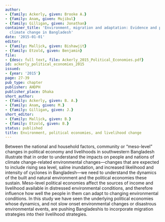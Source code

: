 ```yaml
---
author:
- {family: Ackerly, given: Brooke A.}
- {family: Anam, given: Mujibul}
- {family: Gilligan, given: Jonathan}
container_title: 'Environment, migration and adaptation: Evidence and politics of
  climate change in Bangladesh'
date: '2015-01-01'
editor:
- {family: Mallick, given: Bishawjit}
- {family: Etzold, given: Benjamin}
file:
- {desc: full text, file: Ackerly_2015_Political_Economies.pdf}
id: ackerly_political_economies_2015
issued:
- {year: '2015'}
page: 27-39
pub_type: chapter
publisher: AHDPH
publisher_place: Dhaka
short_author:
- {family: Ackerly, given: B. A.}
- {family: Anam, given: M.}
- {family: Gilligan, given: J.}
short_editor:
- {family: Mallick, given: B.}
- {family: Etzold, given: B.}
status: published
title: Environment, political economies, and livelihood change
---
```

Between the national and household factors, community or &#8220;meso-level&#8221; changes in political economy and livelihoods in southwestern Bangladesh illustrate that in order to understand the impacts on people and nations of climate change-related environmental changes&#8212;changes that are expected to include rising sea level, saline inundation, and increased likelihood and intensity of cyclones in Bangladesh&#8212;we need to understand the dynamics of the built and natural environment and the political economies these sustain. Meso-level political economies affect the sources of income and livelihood available in distressed environmental conditions, and therefore influence how well the people in them can adapt to changing environmental conditions. In this study we have seen the underlying political economies whose dynamics, and not slow onset environmental changes or disastrous environmental events, are pushing Bangladeshis to incorporate migration strategies into their livelihood strategies.
